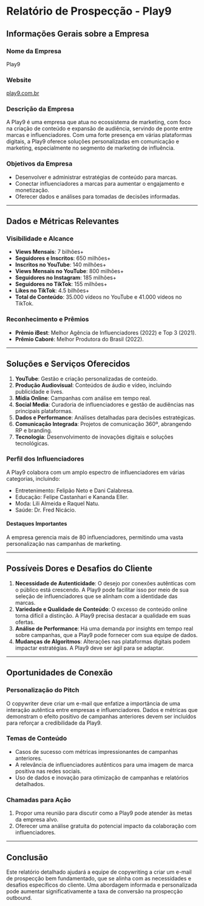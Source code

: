 # Relatório de Prospecção - Play9

## Informações Gerais sobre a Empresa
### Nome da Empresa
Play9

### Website
[play9.com.br](https://www.play9.com.br)

### Descrição da Empresa
A Play9 é uma empresa que atua no ecossistema de marketing, com foco na criação de conteúdo e expansão de audiência, servindo de ponte entre marcas e influenciadores. Com uma forte presença em várias plataformas digitais, a Play9 oferece soluções personalizadas em comunicação e marketing, especialmente no segmento de marketing de influência.

### Objetivos da Empresa
- Desenvolver e administrar estratégias de conteúdo para marcas.
- Conectar influenciadores a marcas para aumentar o engajamento e monetização.
- Oferecer dados e análises para tomadas de decisões informadas.

---

## Dados e Métricas Relevantes
### Visibilidade e Alcance
- **Views Mensais**: 7 bilhões+
- **Seguidores e Inscritos**: 650 milhões+
- **Inscritos no YouTube**: 140 milhões+
- **Views Mensais no YouTube**: 800 milhões+
- **Seguidores no Instagram**: 185 milhões+
- **Seguidores no TikTok**: 155 milhões+
- **Likes no TikTok**: 4.5 bilhões+
- **Total de Conteúdo**: 35.000 vídeos no YouTube e 41.000 vídeos no TikTok.

### Reconhecimento e Prêmios
- **Prêmio iBest**: Melhor Agência de Influenciadores (2022) e Top 3 (2021).
- **Prêmio Caboré**: Melhor Produtora do Brasil (2022).

---

## Soluções e Serviços Oferecidos
1. **YouTube**: Gestão e criação personalizadas de conteúdo.
2. **Produção Audiovisual**: Conteúdos de áudio e vídeo, incluindo publicidade e lives.
3. **Mídia Online**: Campanhas com análise em tempo real.
4. **Social Media**: Curadoria de influenciadores e gestão de audiências nas principais plataformas.
5. **Dados e Performance**: Análises detalhadas para decisões estratégicas.
6. **Comunicação Integrada**: Projetos de comunicação 360º, abrangendo RP e branding.
7. **Tecnologia**: Desenvolvimento de inovações digitais e soluções tecnológicas.

### Perfil dos Influenciadores
A Play9 colabora com um amplo espectro de influenciadores em várias categorias, incluindo:
- Entretenimento: Felipão Neto e Dani Calabresa.
- Educação: Felipe Castanhari e Kananda Eller.
- Moda: Lili Almeida e Raquel Natu.
- Saúde: Dr. Fred Nicácio.
  
#### Destaques Importantes
A empresa gerencia mais de 80 influenciadores, permitindo uma vasta personalização nas campanhas de marketing.

---

## Possíveis Dores e Desafios do Cliente
1. **Necessidade de Autenticidade**: O desejo por conexões autênticas com o público está crescendo. A Play9 pode facilitar isso por meio de sua seleção de influenciadores que se alinham com a identidade das marcas.
2. **Variedade e Qualidade de Conteúdo**: O excesso de conteúdo online torna difícil a distinção. A Play9 precisa destacar a qualidade em suas ofertas.
3. **Análise de Performance**: Há uma demanda por insights em tempo real sobre campanhas, que a Play9 pode fornecer com sua equipe de dados.
4. **Mudanças de Algoritmos**: Alterações nas plataformas digitais podem impactar estratégias. A Play9 deve ser ágil para se adaptar.

---

## Oportunidades de Conexão
### Personalização do Pitch
O copywriter deve criar um e-mail que enfatize a importância de uma interação autêntica entre empresas e influenciadores. Dados e métricas que demonstram o efeito positivo de campanhas anteriores devem ser incluídos para reforçar a credibilidade da Play9.

### Temas de Conteúdo
- Casos de sucesso com métricas impressionantes de campanhas anteriores.
- A relevância de influenciadores autênticos para uma imagem de marca positiva nas redes sociais.
- Uso de dados e inovação para otimização de campanhas e relatórios detalhados.

### Chamadas para Ação
1. Propor uma reunião para discutir como a Play9 pode atender às metas da empresa alvo.
2. Oferecer uma análise gratuita do potencial impacto da colaboração com influenciadores.

---

## Conclusão
Este relatório detalhado ajudará a equipe de copywriting a criar um e-mail de prospecção bem fundamentado, que se alinha com as necessidades e desafios específicos do cliente. Uma abordagem informada e personalizada pode aumentar significativamente a taxa de conversão na prospecção outbound.